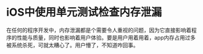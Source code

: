 # iOS中使用单元测试检查内存泄漏

在任何的程序开发中，内存泄漏都是个需要令人重视的问题，因为它直接影响着程序的性能与质量，同时也影响着用户体验。要是用户用着用着，app内存占用过多被系统杀死，可就太糟心了。用户懵了，不知道咋回事。

